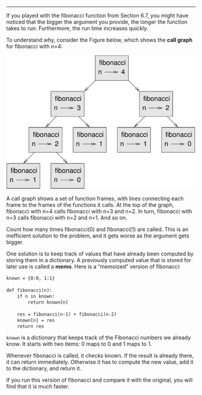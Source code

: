 -----

If you played with the <span>fibonacci</span> function from Section 6.7, you might have noticed that the bigger the argument you provide, the longer the function takes to run. Furthermore, the run time increases quickly.

To understand why, consider the Figure below, which shows the <span>**call graph**</span> for <span>fibonacci</span> with <span>n=4</span>:

![image](/.guides/img/fibonacci.jpg)



A call graph shows a set of function frames, with lines connecting each frame to the frames of the functions it calls. At the top of the graph, <span>fibonacci</span> with <span>n=4</span> calls <span>fibonacci</span> with <span>n=3</span> and <span>n=2</span>. In turn, <span>fibonacci</span> with <span>n=3</span> calls <span>fibonacci</span> with <span>n=2</span> and <span>n=1</span>. And so on.

Count how many times <span>fibonacci(0)</span> and <span>fibonacci(1)</span> are called. This is an inefficient solution to the problem, and it gets worse as the argument gets bigger.

One solution is to keep track of values that have already been computed by storing them in a dictionary. A previously computed value that is stored for later use is called a <span>**memo**</span>. Here is a “memoized” version of <span>fibonacci</span>:

    known = {0:0, 1:1}

    def fibonacci(n):
        if n in known:
            return known[n]

        res = fibonacci(n-1) + fibonacci(n-2)
        known[n] = res
        return res

<span>`known`</span> is a dictionary that keeps track of the Fibonacci numbers we already know. It starts with two items: 0 maps to 0 and 1 maps to 1.

Whenever <span>fibonacci</span> is called, it checks <span>known</span>. If the result is already there, it can return immediately. Otherwise it has to compute the new value, add it to the dictionary, and return it.

If you run this version of <span>fibonacci</span> and compare it with the original, you will find that it is much faster.

